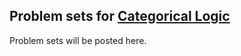 ## Problem sets for [Categorical Logic](/catlog/)
 Problem sets will be posted here.
 <!--
- [catloghw1.pdf](catloghw1.pdf)
- [catloghw2.pdf](catloghw2.pdf)
- [project topics](catlogtopics.pdf)
- [catloghw3.pdf](catloghw3.pdf)
- [project topics](catlogtopics.pdf)
-->